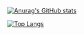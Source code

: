 [![Anurag's GitHub stats](https://github-readme-stats.vercel.app/api?username=LYF123123&show_icons=true&count_private=true)](https://github.com/anuraghazra/github-readme-stats)

[![Top Langs](https://github-readme-stats.vercel.app/api/top-langs/?username=LYF123123&layout=compact)](https://github.com/anuraghazra/github-readme-stats)
